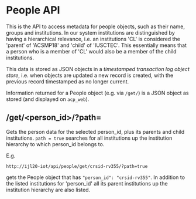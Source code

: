 # People API

This is the API to access metadata for people objects, such as their name, groups and institutions. In our system institutions
are distinguished by having a hierarchical relevance, i.e. an institutions 'CL' is considered the 'parent' of
'ACSMP18' and 'child' of 'IUSCTEC'. This essentially means that a person who is a member of 'CL' would also be a member of the child institutions.

This data is stored as JSON objects in a *timestamped transaction log object store*, i.e. when objects are updated a new record
is created, with the previous record timestamped as no longer current.

Information returned for a People object (e.g. via `/get/`) is a JSON object as stored (and displayed on `acp_web`).

## /get/<person_id>/?path=

Gets the person data for the selected person_id, plus its parents and child institutions.
`path = true` searches for all institutions up the institution hierarchy to which person_id belongs to.

E.g.
```
http://ijl20-iot/api/people/get/crsid-rv355/?path=true
```
gets the People object that has `"person_id": "crsid-rv355"`. In addition to the listed institutions for 'person_id' all its parent institutions up the institution hierarchy are also listed.

